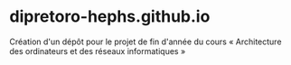 # dipretoro-hephs.github.io
Création d'un dépôt pour le projet de fin d'année du cours « Architecture des ordinateurs et des réseaux informatiques »
